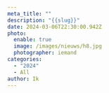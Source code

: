 ```yaml
---
meta_title: ""
description: "{{slug}}"
date: 2024-03-06T22:30:00.942Z
photo:
  enable: true
  image: /images/nieuws/h8.jpg
  photographer: iemand
categories:
  - "2024"
  - All
author: Ik
---
```

